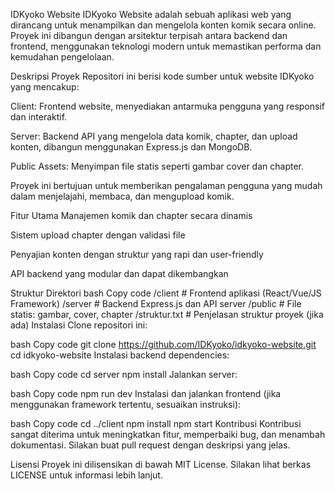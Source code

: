 IDKyoko Website
IDKyoko Website adalah sebuah aplikasi web yang dirancang untuk menampilkan dan mengelola konten komik secara online. Proyek ini dibangun dengan arsitektur terpisah antara backend dan frontend, menggunakan teknologi modern untuk memastikan performa dan kemudahan pengelolaan.

Deskripsi Proyek
Repositori ini berisi kode sumber untuk website IDKyoko yang mencakup:

Client: Frontend website, menyediakan antarmuka pengguna yang responsif dan interaktif.

Server: Backend API yang mengelola data komik, chapter, dan upload konten, dibangun menggunakan Express.js dan MongoDB.

Public Assets: Menyimpan file statis seperti gambar cover dan chapter.

Proyek ini bertujuan untuk memberikan pengalaman pengguna yang mudah dalam menjelajahi, membaca, dan mengupload komik.

Fitur Utama
Manajemen komik dan chapter secara dinamis

Sistem upload chapter dengan validasi file

Penyajian konten dengan struktur yang rapi dan user-friendly

API backend yang modular dan dapat dikembangkan

Struktur Direktori
bash
Copy code
/client         # Frontend aplikasi (React/Vue/JS Framework)
/server         # Backend Express.js dan API server
/public         # File statis: gambar, cover, chapter
/struktur.txt   # Penjelasan struktur proyek (jika ada)
Instalasi
Clone repositori ini:

bash
Copy code
git clone https://github.com/IDKyoko/idkyoko-website.git
cd idkyoko-website
Instalasi backend dependencies:

bash
Copy code
cd server
npm install
Jalankan server:

bash
Copy code
npm run dev
Instalasi dan jalankan frontend (jika menggunakan framework tertentu, sesuaikan instruksi):

bash
Copy code
cd ../client
npm install
npm start
Kontribusi
Kontribusi sangat diterima untuk meningkatkan fitur, memperbaiki bug, dan menambah dokumentasi. Silakan buat pull request dengan deskripsi yang jelas.

Lisensi
Proyek ini dilisensikan di bawah MIT License. Silakan lihat berkas LICENSE untuk informasi lebih lanjut.
